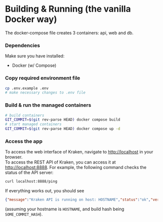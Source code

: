 # Building & Running (the vanilla Docker way)
The docker-compose file creates 3 containers: api, web and db.

### Dependencies
Make sure you have installed:
* Docker (w/ Compose)

### Copy required environment file
```bash
cp .env.example .env
# make necessary changes to .env file
```

### Build & run the managed containers
```bash
# build containers
GIT_COMMIT=$(git rev-parse HEAD) docker compose build
# start managed containers
GIT_COMMIT=$(git rev-parse HEAD) docker compose up -d
```

### Access the app
To access the web interface of Kraken, navigate to [http://localhost](http://localhost) in your browser.  
To access the REST API of Kraken, you can access it at [http://localhost:8888](http://localhost:8888). For example, the following command checks the status of the API server:
```bash
curl localhost:8888/ping
```
If everything works out, you should see 
```json
{"message":"Kraken API is running on host: HOSTNAME","status":"ok","verison":"SOME_COMMIT_HASH"}
``` 
(assuming your hostname is `HOSTNAME`, and build hash being `SOME_COMMIT_HASH`).